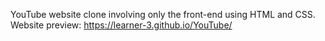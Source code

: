 YouTube website clone involving only the front-end using HTML and CSS. Website preview: https://learner-3.github.io/YouTube/

